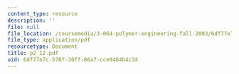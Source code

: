```yaml
---
content_type: resource
description: ''
file: null
file_location: /coursemedia/3-064-polymer-engineering-fall-2003/6df77e7c576f30ff86a7cce9464b4c34_p2_12.pdf
file_type: application/pdf
resourcetype: Document
title: p2_12.pdf
uid: 6df77e7c-576f-30ff-86a7-cce9464b4c34
---
```

